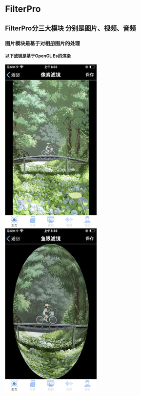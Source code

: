 # FilterPro
## FilterPro分三大模块 分别是图片、视频、音频
### 图片模块是基于对相册图片的处理
#### 以下滤镜是基于OpenGL Es的渲染
[IMG_2739]:https://github.com/MuZeQiu/FilterPro/blob/master/IMG_2739.PNG
[IMG_2738]:https://github.com/MuZeQiu/FilterPro/blob/master/IMG_2738.PNG
![IMG_2739]
![IMG_2738]
